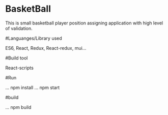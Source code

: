 # BasketBall

This is small basketball player position assigning application with high level of validation.

#Languanges/Library used

ES6,
React,
Redux,
React-redux,
mui...

#Build tool

React-scripts

#Run

... npm install
... npm start

#build

... npm build
